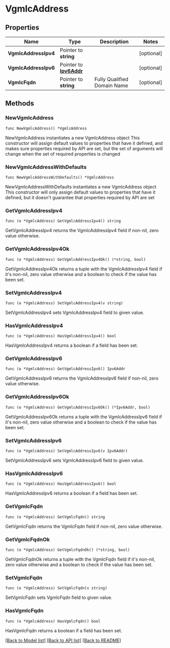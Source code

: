 # VgmlcAddress

## Properties

Name | Type | Description | Notes
------------ | ------------- | ------------- | -------------
**VgmlcAddressIpv4** | Pointer to **string** |  | [optional] 
**VgmlcAddressIpv6** | Pointer to [**Ipv6Addr**](Ipv6Addr.md) |  | [optional] 
**VgmlcFqdn** | Pointer to **string** | Fully Qualified Domain Name | [optional] 

## Methods

### NewVgmlcAddress

`func NewVgmlcAddress() *VgmlcAddress`

NewVgmlcAddress instantiates a new VgmlcAddress object
This constructor will assign default values to properties that have it defined,
and makes sure properties required by API are set, but the set of arguments
will change when the set of required properties is changed

### NewVgmlcAddressWithDefaults

`func NewVgmlcAddressWithDefaults() *VgmlcAddress`

NewVgmlcAddressWithDefaults instantiates a new VgmlcAddress object
This constructor will only assign default values to properties that have it defined,
but it doesn't guarantee that properties required by API are set

### GetVgmlcAddressIpv4

`func (o *VgmlcAddress) GetVgmlcAddressIpv4() string`

GetVgmlcAddressIpv4 returns the VgmlcAddressIpv4 field if non-nil, zero value otherwise.

### GetVgmlcAddressIpv4Ok

`func (o *VgmlcAddress) GetVgmlcAddressIpv4Ok() (*string, bool)`

GetVgmlcAddressIpv4Ok returns a tuple with the VgmlcAddressIpv4 field if it's non-nil, zero value otherwise
and a boolean to check if the value has been set.

### SetVgmlcAddressIpv4

`func (o *VgmlcAddress) SetVgmlcAddressIpv4(v string)`

SetVgmlcAddressIpv4 sets VgmlcAddressIpv4 field to given value.

### HasVgmlcAddressIpv4

`func (o *VgmlcAddress) HasVgmlcAddressIpv4() bool`

HasVgmlcAddressIpv4 returns a boolean if a field has been set.

### GetVgmlcAddressIpv6

`func (o *VgmlcAddress) GetVgmlcAddressIpv6() Ipv6Addr`

GetVgmlcAddressIpv6 returns the VgmlcAddressIpv6 field if non-nil, zero value otherwise.

### GetVgmlcAddressIpv6Ok

`func (o *VgmlcAddress) GetVgmlcAddressIpv6Ok() (*Ipv6Addr, bool)`

GetVgmlcAddressIpv6Ok returns a tuple with the VgmlcAddressIpv6 field if it's non-nil, zero value otherwise
and a boolean to check if the value has been set.

### SetVgmlcAddressIpv6

`func (o *VgmlcAddress) SetVgmlcAddressIpv6(v Ipv6Addr)`

SetVgmlcAddressIpv6 sets VgmlcAddressIpv6 field to given value.

### HasVgmlcAddressIpv6

`func (o *VgmlcAddress) HasVgmlcAddressIpv6() bool`

HasVgmlcAddressIpv6 returns a boolean if a field has been set.

### GetVgmlcFqdn

`func (o *VgmlcAddress) GetVgmlcFqdn() string`

GetVgmlcFqdn returns the VgmlcFqdn field if non-nil, zero value otherwise.

### GetVgmlcFqdnOk

`func (o *VgmlcAddress) GetVgmlcFqdnOk() (*string, bool)`

GetVgmlcFqdnOk returns a tuple with the VgmlcFqdn field if it's non-nil, zero value otherwise
and a boolean to check if the value has been set.

### SetVgmlcFqdn

`func (o *VgmlcAddress) SetVgmlcFqdn(v string)`

SetVgmlcFqdn sets VgmlcFqdn field to given value.

### HasVgmlcFqdn

`func (o *VgmlcAddress) HasVgmlcFqdn() bool`

HasVgmlcFqdn returns a boolean if a field has been set.


[[Back to Model list]](../README.md#documentation-for-models) [[Back to API list]](../README.md#documentation-for-api-endpoints) [[Back to README]](../README.md)


